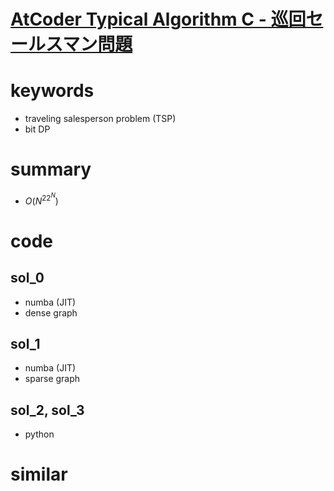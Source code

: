 # [AtCoder Typical Algorithm C - 巡回セールスマン問題](https://atcoder.jp/contests/typical-algorithm/tasks/typical_algorithm_c)



# keywords 
- traveling salesperson problem (TSP)
- bit DP 



# summary
- $O(N^22^N)$


# code 
## sol_0
- numba (JIT)
- dense graph 


## sol_1
- numba (JIT)
- sparse graph


## sol_2, sol_3
- python 


# similar 

